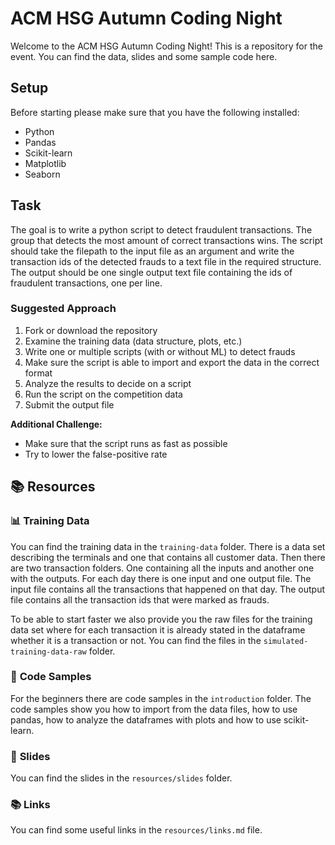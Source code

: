 # ACM HSG Autumn Coding Night
Welcome to the ACM HSG Autumn Coding Night! This is a repository for the event. You can find the data, slides and some sample code here.

## **Setup**
Before starting please make sure that you have the following installed:
- Python
- Pandas
- Scikit-learn
- Matplotlib
- Seaborn

## **Task**
The goal is to write a python script to detect fraudulent transactions. The group that detects the most amount of correct transactions wins. The script should take the filepath to the input file as an argument and write the transaction ids of the detected frauds to a text file in the required structure. The output should be one single output text file containing the ids of fraudulent transactions, one per line.

### **Suggested Approach**
1. Fork or download the repository
2. Examine the training data (data structure, plots, etc.)
3. Write one or multiple scripts (with or without ML) to detect frauds
4. Make sure the script is able to import and export the data in the correct format
5. Analyze the results to decide on a script
6. Run the script on the competition data
7. Submit the output file

**Additional Challenge:**
- Make sure that the script runs as fast as possible
- Try to lower the false-positive rate


## 📚 **Resources**
### 📊 **Training Data**
You can find the training data in the `training-data` folder. There is a data set describing the terminals and one that contains all customer data. Then there are two transaction folders. One containing all the inputs and another one with the outputs. For each day there is one input and one output file. The input file contains all the transactions that happened on that day. The output file contains all the transaction ids that were marked as frauds.

To be able to start faster we also provide you the raw files for the training data set where for each transaction it is already stated in the dataframe whether it is a transaction or not. You can find the files in the `simulated-training-data-raw` folder.

### 📝 **Code Samples**
For the beginners there are code samples in the `introduction` folder. The code samples show you how to import from the data files, how to use pandas, how to analyze the dataframes with plots and how to use scikit-learn.

### 📝 **Slides**
You can find the slides in the `resources/slides` folder.

### 📚 **Links**
You can find some useful links in the `resources/links.md` file.
